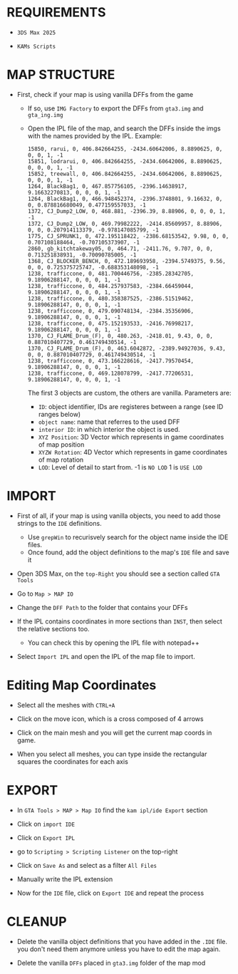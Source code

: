 # REQUIREMENTS

- `3DS Max 2025`

- `KAMs Scripts`


# MAP STRUCTURE

- First, check if your map is using vanilla DFFs from the game
  - If so, use `IMG Factory` to export the DFFs from `gta3.img` and `gta_ing.img`
  - Open the IPL file of the map, and search the DFFs inside the imgs with the names provided by the IPL.
    Example:
	
	```
	15850, rarui, 0, 406.842664255, -2434.60642006, 8.8890625, 0, 0, 0, 1, -1
	15851, lodrarui, 0, 406.842664255, -2434.60642006, 8.8890625, 0, 0, 0, 1, -1
	15852, treewall, 0, 406.842664255, -2434.60642006, 8.8890625, 0, 0, 0, 1, -1
	1264, BlackBag1, 0, 467.857756105, -2396.14638917, 9.16632270813, 0, 0, 0, 1, -1
	1264, BlackBag1, 0, 466.948452374, -2396.3748801, 9.16632, 0, 0, 0.878816680049, 0.477159557033, -1
	1372, CJ_Dump2_LOW, 0, 468.881, -2396.39, 8.88906, 0, 0, 0, 1, -1
	1372, CJ_Dump2_LOW, 0, 469.79982222, -2414.85609957, 8.88906, 0, 0, 0.207914113379, -0.978147085799, -1
	1775, CJ_SPRUNK1, 0, 472.195118422, -2386.68153542, 9.98, 0, 0, 0.707108188464, -0.707105373907, -1
	2860, gb_kitchtakeway05, 0, 464.71, -2411.76, 9.707, 0, 0, 0.713251838931, -0.70090785005, -1
	1368, CJ_BLOCKER_BENCH, 0, 472.189693958, -2394.5749375, 9.56, 0, 0, 0.725375725747, -0.688353148098, -1
	1238, trafficcone, 0, 481.700446756, -2385.28342705, 9.18906288147, 0, 0, 0, 1, -1
	1238, trafficcone, 0, 484.257937583, -2384.66459044, 9.18906288147, 0, 0, 0, 1, -1
	1238, trafficcone, 0, 480.358387525, -2386.51519462, 9.18906288147, 0, 0, 0, 1, -1
	1238, trafficcone, 0, 479.090748134, -2384.35356906, 9.18906288147, 0, 0, 0, 1, -1
	1238, trafficcone, 0, 475.152193533, -2416.76998217, 9.18906288147, 0, 0, 0, 1, -1
	1370, CJ_FLAME_Drum_(F), 0, 480.263, -2418.01, 9.43, 0, 0, 0.887010407729, 0.461749430514, -1
	1370, CJ_FLAME_Drum_(F), 0, 463.6042872, -2389.94927036, 9.43, 0, 0, 0.887010407729, 0.461749430514, -1
	1238, trafficcone, 0, 473.166228616, -2417.79570454, 9.18906288147, 0, 0, 0, 1, -1
	1238, trafficcone, 0, 469.128078799, -2417.77206531, 9.18906288147, 0, 0, 0, 1, -1
	```
	
	The first 3 objects are custom, the others are vanilla. Parameters are:
	
	- `ID`: object identifier, IDs are registeres between a range (see ID ranges below)
	- `object name`: name that referres to the used DFF
	- `interior ID`: in which interior the object is used.
	- `XYZ Position`: 3D Vector which represents in game coordinates of map position
	- `XYZW Rotation`:  4D Vector which represents in game coordinates of map rotation
	- `LOD`: Level of detail to start from. -1 is `NO LOD` 1 is `USE LOD`
	

# IMPORT

- First of all, if your map is using vanilla objects, you need to add those strings to the `IDE` definitions.
  - Use `grepWin` to recurisvely search for the object name inside the IDE files.
  - Once found, add the object definitions to the map's `IDE` file and save it

- Open 3DS Max, on the `top-Right` you should see a section called `GTA Tools`

- Go to `Map > MAP IO`

- Change the `DFF Path` to the folder that contains your DFFs

- If the IPL contains coordinates in more sections than `INST`, then select the relative sections too.
  - You can check this by opening the IPL file with notepad++

- Select `Import IPL` and open the IPL of the map file to import.


# Editing Map Coordinates

- Select all the meshes with `CTRL+A`

- Click on the move icon, which is a cross composed of 4 arrows

- Click on the main mesh and you will get the current map coords in game.

- When you select all meshes, you can type inside the rectangular squares the coordinates for each axis


# EXPORT

- In `GTA Tools > MAP > Map IO` find the `kam ipl/ide Export` section

- Click on `import IDE`

- Click on `Export IPL`

- go to `Scripting > Scripting Listener` on the top-right

- Click on `Save As` and select as a filter `All Files`

- Manually write the IPL extension

- Now for the `IDE` file, click on `Export IDE` and repeat the process


# CLEANUP

- Delete the vanilla object definitions that you have added in the `.IDE` file.
  you don't need them anymore unless you have to edit the map again.
  
- Delete the vanilla `DFFs` placed in `gta3.img` folder of the map mod





